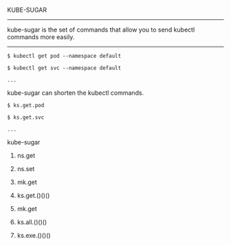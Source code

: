 KUBE-SUGAR

---

kube-sugar is the set of commands that allow you to send kubectl commands more easily.

---

```
$ kubectl get pod --namespace default

$ kubectl get svc --namespace default

...
```

kube-sugar can shorten the kubectl commands.

```
$ ks.get.pod

$ ks.get.svc

...
```

kube-sugar

 1. ns.get
 2. ns.set

 3. mk.get
 4. ks.get.()()()

 5. mk.get
 6. ks.all.()()()
 
 7. ks.exe.()()()
